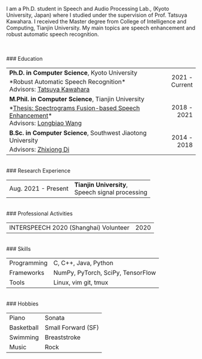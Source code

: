  I am a Ph.D. student in Speech and Audio Processing Lab., (Kyoto University, Japan) where I studied under the supervision of Prof. Tatsuya Kawahara. I received the Master degree from College of Intelligence and Computing, Tianjin University. My main topics are speech enhancement and robust automatic speech recognition. <br><br>

<br>
### <i class="fa fa-chevron-right"></i> Education

<table class="table table-hover">
  <tr>
    <td>
      <font size=3>
      <strong>Ph.D. in Computer Science</strong>, Kyoto University
      <br>
        <p style='margin-top:-1em;margin-bottom:0em' markdown='1'>
        <br> *Robust Automatic Speech Recognition*
        <br> Advisors: <a href="http://sap.ist.i.kyoto-u.ac.jp/members/kawahara/" target="_blank">Tatsuya Kawahara</a>
        </p>
       </font>
    </td>
    <td class="col-md-2" style='text-align:right;'>2021 - Current</td>
  </tr>
  <tr>
    <td>
      <font size=3>
      <strong>M.Phil. in Computer Science</strong>, Tianjin University
      <br>
        <p style='margin-top:-1em;margin-bottom:0em' markdown='1'>
        <br> *<a href="https://github.com/hshi-speech/resume/blob/main/pdf/master_thesis.pdf" target="_blank">Thesis: Spectrograms Fusion-based Speech Enhancement</a>*
        <br> Advisors: <a href="http://cic.tju.edu.cn/faculty/wanglongbiao/wang.html" target="_blank">Longbiao Wang</a>
        </p>
       </font>
    </td>
    <td class="col-md-2" style='text-align:right;'>2018 - 2021</td>
  </tr>
  <tr>
    <td>
      <font size=3>
      <strong>B.Sc. in Computer Science</strong>, Southwest Jiaotong University
      <br>
        <p style='margin-top:-1em;margin-bottom:0em' markdown='1'>
        <br> Advisors: <a href="https://faculty.swjtu.edu.cn/dizhixiong/zh_CN/zhym/129018/list/index.htm" target="_blank">Zhixiong Di</a>
        </p>
      </font>
    </td>
    <td class="col-md-2" style='text-align:right;'>2014 - 2018</td>
  </tr>
</table>


<br>
### <i class="fa fa-chevron-right"></i> Research Experience
<table class="table table-hover">
<tr>
  <td class='col-md-3'>Aug. 2021 - Present</td>
  <td>
    <strong>Tianjin University</strong>,  <br>
    Speech signal processing
  </td>
</tr>
</table>


<br>
### <i class="fa fa-chevron-right"></i> Professional Activities
<table class="table table-hover">
<tr>
  <td>
      INTERSPEECH 2020 (Shanghai) Volunteer
  <td class='col-md-2' style='text-align:right;'>2020</td>
  </td>
</tr>
</table>


<br>
### <i class="fa fa-chevron-right"></i> Skills
<table class="table table-hover">
<tr>
  <td class='col-md-2'>Programming</td>
  <td>
C, C++, Java, Python
  </td>
</tr>
<tr>
  <td class='col-md-2'>Frameworks</td>
  <td>
NumPy, PyTorch, SciPy, TensorFlow
  </td>
</tr>
<tr>
  <td class='col-md-2'>Tools</td>
  <td>
Linux, vim git, tmux
  </td>
</tr>
</table>


<br>
### <i class="fa fa-chevron-right"></i> Hobbies
<table class="table table-hover">
<tr>
  <td class='col-md-2'>Piano</td>
  <td>
Sonata
  </td>
</tr>
<tr>
  <td class='col-md-2'>Basketball</td>
  <td>
Small Forward (SF)
  </td>
</tr>
<tr>
  <td class='col-md-2'>Swimming</td>
  <td>
Breaststroke
  </td>
</tr>
<tr>
  <td class='col-md-2'>Music</td>
  <td>
Rock
  </td>
</tr>
</table>

